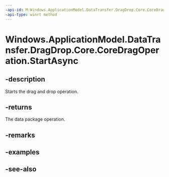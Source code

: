 ```yaml
---
-api-id: M:Windows.ApplicationModel.DataTransfer.DragDrop.Core.CoreDragOperation.StartAsync
-api-type: winrt method
---
```


<!-- Method syntax
public Windows.Foundation.IAsyncOperation<Windows.ApplicationModel.DataTransfer.DataPackageOperation> StartAsync()
-->

# Windows.ApplicationModel.DataTransfer.DragDrop.Core.CoreDragOperation.StartAsync

## -description
Starts the drag and drop operation.

## -returns
The data package operation.

## -remarks

## -examples

## -see-also
